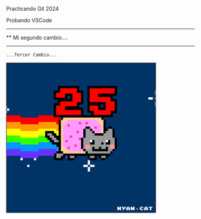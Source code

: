 Practicando Git 2024

 Probando VSCode

***********************
**  Mi segundo cambio....
*************************

    ...Tercer Cambio...

![](Ejercicio2-img1.gif)